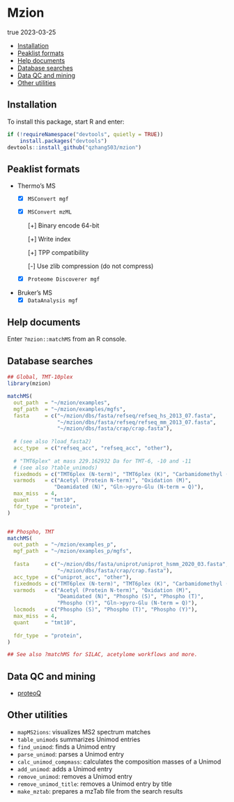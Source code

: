 Mzion
================
true
2023-03-25

- <a href="#installation" id="toc-installation">Installation</a>
- <a href="#peaklist-formats" id="toc-peaklist-formats">Peaklist
  formats</a>
- <a href="#help-documents" id="toc-help-documents">Help documents</a>
- <a href="#database-searches" id="toc-database-searches">Database
  searches</a>
- <a href="#data-qc-and-mining" id="toc-data-qc-and-mining">Data QC and
  mining</a>
- <a href="#other-utilities" id="toc-other-utilities">Other utilities</a>

## Installation

To install this package, start R and enter:

``` r
if (!requireNamespace("devtools", quietly = TRUE))
    install.packages("devtools")
devtools::install_github("qzhang503/mzion")
```

## Peaklist formats

- Thermo’s MS
  - [x] `MSConvert mgf`

  - [x] `MSConvert mzML`

    \[+\] Binary encode 64-bit

    \[+\] Write index

    \[+\] TPP compatibility

    \[-\] Use zlib compression (do not compress)

  - [x] `Proteome Discoverer mgf`
- Bruker’s MS
  - [x] `DataAnalysis mgf`

## Help documents

Enter `?mzion::matchMS` from an R console.

## Database searches

``` r
## Global, TMT-10plex
library(mzion)

matchMS(
  out_path  = "~/mzion/examples", 
  mgf_path  = "~/mzion/examples/mgfs",
  fasta     = c("~/mzion/dbs/fasta/refseq/refseq_hs_2013_07.fasta", 
                "~/mzion/dbs/fasta/refseq/refseq_mm_2013_07.fasta", 
                "~/mzion/dbs/fasta/crap/crap.fasta"), 
  
  # (see also ?load_fasta2)
  acc_type  = c("refseq_acc", "refseq_acc", "other"), 
  
  # "TMT6plex" at mass 229.162932 Da for TMT-6, -10 and -11 
  # (see also ?table_unimods)
  fixedmods = c("TMT6plex (N-term)", "TMT6plex (K)", "Carbamidomethyl (C)"),
  varmods   = c("Acetyl (Protein N-term)", "Oxidation (M)",
               "Deamidated (N)", "Gln->pyro-Glu (N-term = Q)"),
  max_miss  = 4, 
  quant     = "tmt10", 
  fdr_type  = "protein", 
)


## Phospho, TMT
matchMS(
  out_path  = "~/mzion/examples_p", 
  mgf_path  = "~/mzion/examples_p/mgfs",
  
  fasta     = c("~/mzion/dbs/fasta/uniprot/uniprot_hsmm_2020_03.fasta", 
                "~/mzion/dbs/fasta/crap/crap.fasta"), 
  acc_type  = c("uniprot_acc", "other"), 
  fixedmods = c("TMT6plex (N-term)", "TMT6plex (K)", "Carbamidomethyl (C)"), 
  varmods   = c("Acetyl (Protein N-term)", "Oxidation (M)", 
                "Deamidated (N)", "Phospho (S)", "Phospho (T)", 
                "Phospho (Y)", "Gln->pyro-Glu (N-term = Q)"), 
  locmods   = c("Phospho (S)", "Phospho (T)", "Phospho (Y)"), 
  max_miss  = 4, 
  quant     = "tmt10", 
  
  fdr_type  = "protein",
)

## See also ?matchMS for SILAC, acetylome workflows and more.
```

## Data QC and mining

- [proteoQ](https://github.com/qzhang503/proteoQ/)

## Other utilities

- `mapMS2ions`: visualizes MS2 spectrum matches
- `table_unimods` summarizes Unimod entries
- `find_unimod`: finds a Unimod entry
- `parse_unimod`: parses a Unimod entry
- `calc_unimod_compmass`: calculates the composition masses of a Unimod
- `add_unimod`: adds a Unimod entry
- `remove_unimod`: removes a Unimod entry
- `remove_unimod_title`: removes a Unimod entry by title
- `make_mztab`: prepares a mzTab file from the search results

